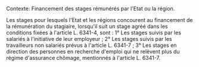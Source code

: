Contexte: Financement des stages rémunérés par l'Etat ou la région.

Les stages pour lesquels l'Etat et les régions concourent au financement de la rémunération du stagiaire, lorsqu'il suit un stage agréé dans les conditions fixées à l'article L. 6341-4, sont : 1° Les stages suivis par les salariés à l'initiative de leur employeur ; 2° Les stages suivis par les travailleurs non salariés prévus à l'article L. 6341-7 ; 3° Les stages en direction des personnes en recherche d'emploi qui ne relèvent plus du régime d'assurance chômage, mentionnés à l'article L. 6341-7.